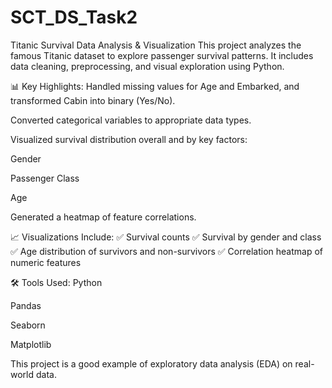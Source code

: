 # SCT_DS_Task2
 Titanic Survival Data Analysis &amp; Visualization
This project analyzes the famous Titanic dataset to explore passenger survival patterns.
It includes data cleaning, preprocessing, and visual exploration using Python.

📊 Key Highlights:
Handled missing values for Age and Embarked, and transformed Cabin into binary (Yes/No).

Converted categorical variables to appropriate data types.

Visualized survival distribution overall and by key factors:

Gender

Passenger Class

Age

Generated a heatmap of feature correlations.

📈 Visualizations Include:
✅ Survival counts
✅ Survival by gender and class
✅ Age distribution of survivors and non-survivors
✅ Correlation heatmap of numeric features

🛠️ Tools Used:
Python

Pandas

Seaborn

Matplotlib

This project is a good example of exploratory data analysis (EDA) on real-world data.

